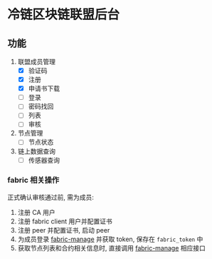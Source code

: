 # 冷链区块链联盟后台

## 功能

1. 联盟成员管理
    - [x] 验证码
    - [x] 注册
    - [x] 申请书下载
    - [ ] 登录
    - [ ] 密码找回
    - [ ] 列表
    - [ ] 审核
    
2. 节点管理
    - [ ] 节点状态
    
3. 链上数据查询
    - [ ] 传感器查询

### fabric 相关操作

正式确认审核通过前, 需为成员:

  1. 注册 CA 用户
  2. 注册 fabric client 用户并配置证书
  3. 注册 peer 并配置证书, 启动 peer
  4. 为成员登录 [fabric-manage](https://github.com/zkjs/fabric-manage) 并获取 token, 保存在 `fabric_token` 中
  5. 获取节点列表和合约相关信息时, 直接调用 [fabric-manage](https://github.com/zkjs/fabric-manage) 相应接口


